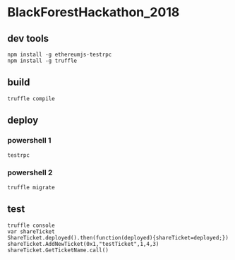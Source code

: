 # BlackForestHackathon_2018


## dev tools
```
npm install -g ethereumjs-testrpc
npm install -g truffle
```


## build
```
truffle compile 
```


## deploy 

### powershell 1
```
testrpc
```
### powershell 2
```
truffle migrate 
```


## test
```
truffle console
var shareTicket
ShareTicket.deployed().then(function(deployed){shareTicket=deployed;})
shareTicket.AddNewTicket(0x1,"testTicket",1,4,3)
shareTicket.GetTicketName.call()
```

